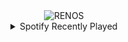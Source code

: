 <div align="center">
<picture>
    <source media="(prefers-color-scheme: dark)" srcset="https://i.ibb.co/xDhsQpY/output-gif.gif">
    <source media="(prefers-color-scheme: light)" srcset="https://i.ibb.co/xDhsQpY/output-gif.gif">
    <img alt="RENOS" src="https://i.ibb.co/xDhsQpY/output-gif.gif">
</picture>
<details>
<summary>Spotify Recently Played</summary>
<img src="https://spotify-recently-played-readme.vercel.app/api?user=31d6d6zerc5ct6kck32na2ozsqf4&unique=1&width=400" alt="Spotify" />
</details>
</div>

<!-- Image deletion URL: https://ibb.co/f2MS7h9/95e69235d6a8652494513748c306ee6a -->